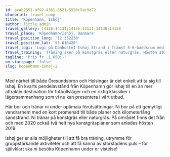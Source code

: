 ```yaml
---
id: aeab2851-af92-4381-8521-5520c5ac9a72
blueprint: travel_camp
title: 'Köpenhamn, Ishöj'
author: little_admin
travel_gallery: 14136;14134;14135;14131;14130;14139
travel_place: 'Köpenhamn/Ishöj, Danmark'
travel_position_long: '12.352230'
travel_position_lat: '55.616420'
travel_logi: 'Logi på DanhosteI Ishöj Strand i främst 5-6-bäddsrum med våningssängar inkl. dusch/wc, Wi-Fi och tv. Alla måltider serveras vid boendet. Finns även 1-4-bäddsrum mot tillägg. Teorilokal finns att använda kostnadsfritt, men kräver bokning i förväg.'
travel_training: 'Träning sker på konstgräs eller naturgräs. Hösten 2019 anlades två helt nya konstgräsplaner på området.'
tagline: 'Pris fr. 1.650:-'
on_startpage: 'false'
slug: kopenhamn-ishoj-2
---
```

<p>Med närhet till både Öresundsbron och Helsingør är det enkelt att ta sig till Ishøj. En kvarts pendelavstånd från Köpenhamn gör Ishøj till en än mer attraktiv destination för fotbollsläger och en riktig klassiker i lägersammanhang som vi nu kan presentera i vårt utbud.</p>
<p>Här bor och tränar ni under optimala förutsättningar. Ni bor på ett gemytligt vandrarhem med en kort promenad till både planer och kilometerlång sandstrand. Ni tränar på konstgräs eller naturgräs. På området finns det från och med 2020 också två helt nya konstgräsplaner som anlades hösten 2019.</p>
<p>Ishøj ger er alla möjligheter till att få bra träning, utrymme för gruppstärkande aktiviteter och att få känna av storstadens puls – för självklart ska ni besöka Köpenhamn under er vistelse!</p>
